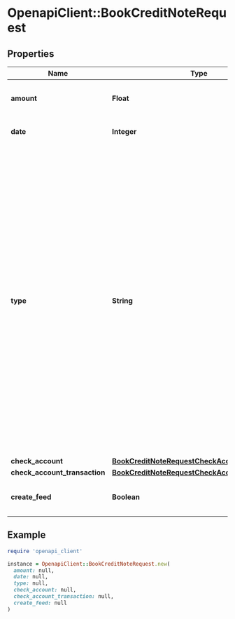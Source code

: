 # OpenapiClient::BookCreditNoteRequest

## Properties

| Name | Type | Description | Notes |
| ---- | ---- | ----------- | ----- |
| **amount** | **Float** | Amount which should be booked. Can also be a partial amount. |  |
| **date** | **Integer** | The booking date. Most likely the current date. |  |
| **type** | **String** | Define a type for the booking.&lt;br&gt;      The following type abbreviations are available (abbreviation &lt;-&gt; meaning).&lt;br&gt;      &lt;ul&gt;  &lt;li&gt;FULL_PAYMENT &lt;-&gt; Normal booking&lt;/li&gt;&lt;li&gt;N &lt;-&gt; Partial booking (historically used for normal booking)&lt;/li&gt;      &lt;li&gt;CB &lt;-&gt; Reduced amount due to discount (skonto)&lt;/li&gt;      &lt;li&gt;CF &lt;-&gt; Reduced/Higher amount due to currency fluctuations (deprecated)&lt;/li&gt;      &lt;li&gt;O &lt;-&gt; Reduced/Higher amount due to other reasons&lt;/li&gt;      &lt;li&gt;OF &lt;-&gt; Higher amount due to reminder charges&lt;/li&gt;      &lt;li&gt;MTC &lt;-&gt; Reduced amount due to the monetary traffic costs&lt;/li&gt;      &lt;/ul&gt; |  |
| **check_account** | [**BookCreditNoteRequestCheckAccount**](BookCreditNoteRequestCheckAccount.md) |  |  |
| **check_account_transaction** | [**BookCreditNoteRequestCheckAccountTransaction**](BookCreditNoteRequestCheckAccountTransaction.md) |  | [optional] |
| **create_feed** | **Boolean** | Determines if a feed is created for the booking process. | [optional] |

## Example

```ruby
require 'openapi_client'

instance = OpenapiClient::BookCreditNoteRequest.new(
  amount: null,
  date: null,
  type: null,
  check_account: null,
  check_account_transaction: null,
  create_feed: null
)
```

